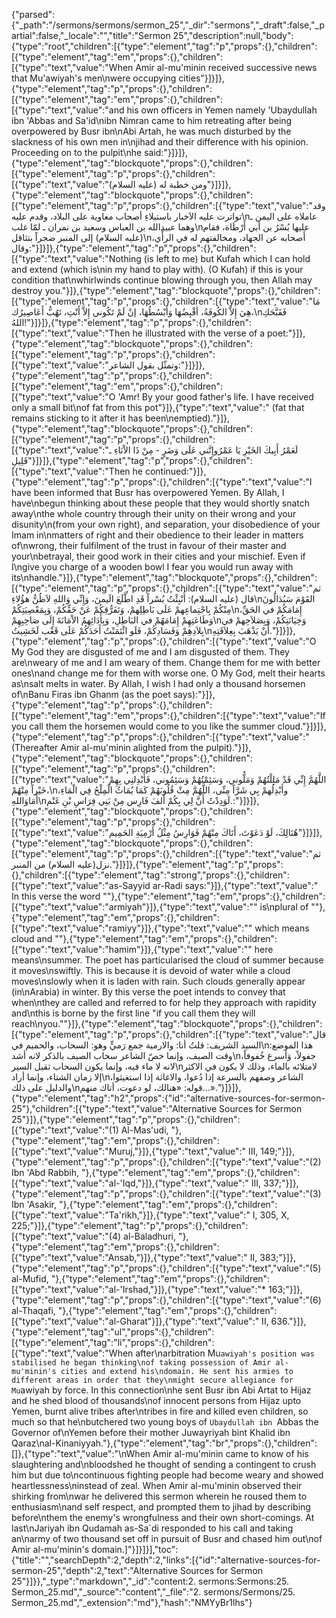 {"parsed":{"_path":"/sermons/sermons/sermon_25","_dir":"sermons","_draft":false,"_partial":false,"_locale":"","title":"Sermon 25","description":null,"body":{"type":"root","children":[{"type":"element","tag":"p","props":{},"children":[{"type":"element","tag":"em","props":{},"children":[{"type":"text","value":"When Amir al-mu'minin received successive news that Mu'awiyah's men\nwere occupying cities"}]}]},{"type":"element","tag":"p","props":{},"children":[{"type":"element","tag":"em","props":{},"children":[{"type":"text","value":"and his own officers in Yemen namely 'Ubaydullah ibn 'Abbas and Sa'id\nibn Nimran came to him retreating after being overpowered by Busr ibn\nAbi Artah, he was much disturbed by the slackness of his own men in\njihad and their difference with his opinion. Proceeding on to the pulpit\nhe said:"}]}]},{"type":"element","tag":"blockquote","props":{},"children":[{"type":"element","tag":"p","props":{},"children":[{"type":"text","value":"ومن خطبة له (عليه السلام)"}]}]},{"type":"element","tag":"blockquote","props":{},"children":[{"type":"element","tag":"p","props":{},"children":[{"type":"text","value":"وقد تواترت عليه الاَخبار باستيلاءِ أصحاب معاوية على البلاد، وقدم عليه\nعاملاه على اليمن ـ وهما عبيدالله بن العباس وسعيد بن نمران ـ لمّا غلب\nعليها بُسْرُ بن أبي أَرْطَاة، فقام (عليه السلام) إلى المنبر ضجراً بتثاقل\nأَصحابه عن الجهاد، ومخالفتهم له في الرأْي، وقال:"}]}]},{"type":"element","tag":"p","props":{},"children":[{"type":"text","value":"Nothing (is left to me) but Kufah which I can hold and extend (which is\nin my hand to play with). (O Kufah) if this is your condition that\nwhirlwinds continue blowing through you, then Allah may destroy you."}]},{"type":"element","tag":"blockquote","props":{},"children":[{"type":"element","tag":"p","props":{},"children":[{"type":"text","value":"مَا هِيَ إِلاَّ الكُوفَةُ، أقْبِضُهَا وَأَبْسُطُهَا، إنْ لَمْ تَكُوني إِلاَّ أَنْتِ، تَهُبُّ أَعَاصِيرُك،\nفَقَبَّحَكِ اللهُ!"}]}]},{"type":"element","tag":"p","props":{},"children":[{"type":"text","value":"Then he illustrated with the verse of a poet:"}]},{"type":"element","tag":"blockquote","props":{},"children":[{"type":"element","tag":"p","props":{},"children":[{"type":"text","value":"وتمثّل بقول الشاعر:"}]}]},{"type":"element","tag":"p","props":{},"children":[{"type":"element","tag":"em","props":{},"children":[{"type":"text","value":"O 'Amr! By your good father's life. I have received only a small bit\nof fat from this pot"}]},{"type":"text","value":" (fat that remains sticking to it after it has been\nemptied)."}]},{"type":"element","tag":"blockquote","props":{},"children":[{"type":"element","tag":"p","props":{},"children":[{"type":"text","value":"لَعَمْرُ أَبِيكَ الخَيْرِ يَا عَمْرُوإِنَّني عَلَى وَضَرٍ - مِنْ ذَا الاْنَاءِ ـ قَلِيلِ"}]}]},{"type":"element","tag":"p","props":{},"children":[{"type":"text","value":"Then he continued:"}]},{"type":"element","tag":"p","props":{},"children":[{"type":"text","value":"I have been informed that Busr has overpowered Yemen. By Allah, I have\nbegun thinking about these people that they would shortly snatch away\nthe whole country through their unity on their wrong and your disunity\n(from your own right), and separation, your disobedience of your Imam in\nmatters of right and their obedience to their leader in matters of\nwrong, their fulfilment of the trust in favour of their master and your\nbetrayal, their good work in their cities and your mischief. Even if I\ngive you charge of a wooden bowl I fear you would run away with its\nhandle."}]},{"type":"element","tag":"blockquote","props":{},"children":[{"type":"element","tag":"p","props":{},"children":[{"type":"text","value":"ثم قال (عليه السلام): أُنْبِئْتُ بُسْراً قَدِ اطَّلَعَ الَيمنَ، وَإِنِّي وَاللهِ لاَظُنُّ هؤُلاءِ\nالقَوْمَ سَيُدَالُونَ مِنْكُمْ بِاجْتِماعِهمْ عَلَى بَاطِلِهمْ، وَتَفَرُّقِكُمْ عَنْ حَقِّكُمْ، وَبِمَعْصِيَتِكُمْ\nإِمَامَكُمْ في الحَقِّ، وَطَاعَتِهِمْ إِمَامَهُمْ في البَاطِلِ، وَبِأَدَائِهِمُ الاْمَانَةَ إِلَى صَاحِبِهِمْ\nوَخِيَانَتِكُمْ، وَبِصَلاَحِهمْ في بِلاَدِهِمْ وَفَسَادِكُمْ، فَلَو ائْتَمَنْتُ أَحَدَكُمْ عَلَى قَعْب لَخَشِيتُ\nأَنْ يَذْهَبَ بِعِلاَقَتِهِ."}]}]},{"type":"element","tag":"p","props":{},"children":[{"type":"text","value":"O My God they are disgusted of me and I am disgusted of them. They are\nweary of me and I am weary of them. Change them for me with better ones\nand change me for them with worse one. O My God, melt their hearts as\nsalt melts in water. By Allah, I wish I had only a thousand horsemen of\nBanu Firas ibn Ghanm (as the poet says):"}]},{"type":"element","tag":"p","props":{},"children":[{"type":"element","tag":"em","props":{},"children":[{"type":"text","value":"If you call them the horsemen would come to you like the summer cloud."}]}]},{"type":"element","tag":"p","props":{},"children":[{"type":"text","value":"(Thereafter Amir al-mu'minin alighted from the pulpit)."}]},{"type":"element","tag":"blockquote","props":{},"children":[{"type":"element","tag":"p","props":{},"children":[{"type":"text","value":"اللَّهُمَّ إِنِّي قَدْ مَلِلْتُهُمْ وَمَلُّوني، وَسَئِمْتُهُمْ وَسَئِمُوني، فَأَبْدِلنِي بِهِمْ خَيْراً مِنْهُمْ،\nوأَبْدِلُهمْ بِي شَرَّاً مِنِّى، اللَّهُمَّ مِثْ قُلُوبَهُمْ كَمَا يُمَاثُ الْمِلْحُ فِي الْمَاءِ، أَمَاوَاللهِ\nلَوَدِدْتُ أَنَّ لِي بِكُمْ أَلفَ فَارِس مِنْ بَنِي فِرَاسِ بْنِ غَنْم.:"}]}]},{"type":"element","tag":"blockquote","props":{},"children":[{"type":"element","tag":"p","props":{},"children":[{"type":"text","value":"هُنَالِكَ، لَوْ دَعَوْتَ، أَتَاكَ مِنْهُمْ فَوَارِسُ مِثْلُ أَرْمِيَةِ الحَمِيم"}]}]},{"type":"element","tag":"blockquote","props":{},"children":[{"type":"element","tag":"p","props":{},"children":[{"type":"text","value":"ثم نزل(عليه السلام) من المنبر."}]}]},{"type":"element","tag":"p","props":{},"children":[{"type":"element","tag":"strong","props":{},"children":[{"type":"text","value":"as-Sayyid ar-Radi says:"}]},{"type":"text","value":" In this verse the word \""},{"type":"element","tag":"em","props":{},"children":[{"type":"text","value":"armiyah"}]},{"type":"text","value":"\" is\nplural of \""},{"type":"element","tag":"em","props":{},"children":[{"type":"text","value":"ramiyy"}]},{"type":"text","value":"\" which means cloud and \""},{"type":"element","tag":"em","props":{},"children":[{"type":"text","value":"hamim"}]},{"type":"text","value":"\" here means\nsummer. The poet has particularised the cloud of summer because it moves\nswiftly. This is because it is devoid of water while a cloud moves\nslowly when it is laden with rain. Such clouds generally appear (in\nArabia) in winter. By this verse the poet intends to convey that when\nthey are called and referred to for help they approach with rapidity and\nthis is borne by the first line \"if you call them they will reach\nyou.\""}]},{"type":"element","tag":"blockquote","props":{},"children":[{"type":"element","tag":"p","props":{},"children":[{"type":"text","value":"قال السيد الشريف: قلتُ أنا: والارمية جمع رَميٍّ وهو: السحاب، والحميم في\nهذا الموضع: وقت الصيف، وإنما خصّ الشاعر سحاب الصيف بالذكر لانه أشد\nجفولاً، وَأسرع خُفوفاً، لانه لا ماء فيه، وإنما يكون السحاب ثقيل السير\nلامتلائه بالماء، وذلك لا يكون في الاكثر إلا زمان الشتاء، وإنما أراد\nالشاعر وصفهم بالسرعة إذا دُعوا، والاغاثة إذا استغيثوا، والدليل على ذلك\nقوله: «هنالك، لو دعوت، أتاك منهم...»."}]}]},{"type":"element","tag":"h2","props":{"id":"alternative-sources-for-sermon-25"},"children":[{"type":"text","value":"Alternative Sources for Sermon 25"}]},{"type":"element","tag":"p","props":{},"children":[{"type":"text","value":"(1) Al-Mas'udi, "},{"type":"element","tag":"em","props":{},"children":[{"type":"text","value":"Muruj,"}]},{"type":"text","value":" III, 149;"}]},{"type":"element","tag":"p","props":{},"children":[{"type":"text","value":"(2) Ibn 'Abd Rabbih, "},{"type":"element","tag":"em","props":{},"children":[{"type":"text","value":"al-'Iqd,"}]},{"type":"text","value":" III, 337;"}]},{"type":"element","tag":"p","props":{},"children":[{"type":"text","value":"(3) Ibn 'Asakir, "},{"type":"element","tag":"em","props":{},"children":[{"type":"text","value":"Ta'rikh,"}]},{"type":"text","value":" I, 305, X, 225;"}]},{"type":"element","tag":"p","props":{},"children":[{"type":"text","value":"(4) al-Baladhuri, "},{"type":"element","tag":"em","props":{},"children":[{"type":"text","value":"Ansab,"}]},{"type":"text","value":" II, 383;"}]},{"type":"element","tag":"p","props":{},"children":[{"type":"text","value":"(5) al-Mufid, "},{"type":"element","tag":"em","props":{},"children":[{"type":"text","value":"al-'Irshad,"}]},{"type":"text","value":"* 163;"}]},{"type":"element","tag":"p","props":{},"children":[{"type":"text","value":"(6) al-Thaqafi, "},{"type":"element","tag":"em","props":{},"children":[{"type":"text","value":"al-Gharat"}]},{"type":"text","value":" II, 636."}]},{"type":"element","tag":"ul","props":{},"children":[{"type":"element","tag":"li","props":{},"children":[{"type":"text","value":"When after\narbitration Mu`awiyah's position was stabilised he began thinking\nof taking possession of Amir al-mu'minin's cities and extend his\ndomain. He sent his armies to different areas in order that they\nmight secure allegiance for Mu`awiyah by force. In this connection\nhe sent Busr ibn Abi Artat to Hijaz and he shed blood of thousands\nof innocent persons from Hijaz upto Yemen, burnt alive tribes after\ntribes in fire and killed even children, so much so that he\nbutchered two young boys of `Ubaydullah ibn `Abbas the Governor of\nYemen before their mother Juwayriyah bint Khalid ibn Qaraz\nal-Kinaniyyah."},{"type":"element","tag":"br","props":{},"children":[]},{"type":"text","value":"\nWhen Amir al-mu'minin came to know of his slaughtering and\nbloodshed he thought of sending a contingent to crush him but due to\ncontinuous fighting people had become weary and showed heartlessness\ninstead of zeal. When Amir al-mu'minin observed their shirking from\nwar he delivered this sermon wherein he roused them to enthusiasm\nand self respect, and prompted them to jihad by describing before\nthem the enemy's wrongfulness and their own short-comings. At last\nJariyah ibn Qudamah as-Sa`di responded to his call and taking an\narmy of two thousand set off in pursuit of Busr and chased him out\nof Amir al-mu'minin's domain.]"}]}]}],"toc":{"title":"","searchDepth":2,"depth":2,"links":[{"id":"alternative-sources-for-sermon-25","depth":2,"text":"Alternative Sources for Sermon 25"}]}},"_type":"markdown","_id":"content:2. sermons:Sermons:25. Sermon_25.md","_source":"content","_file":"2. sermons/Sermons/25. Sermon_25.md","_extension":"md"},"hash":"NMYyBr1lhs"}